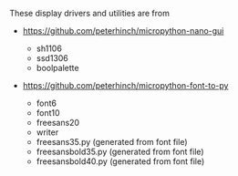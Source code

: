 These display drivers and utilities are from

- https://github.com/peterhinch/micropython-nano-gui
  - sh1106
  - ssd1306
  - boolpalette

- https://github.com/peterhinch/micropython-font-to-py
  - font6
  - font10
  - freesans20
  - writer
  - freesans35.py (generated from font file)
  - freesansbold35.py (generated from font file)
  - freesansbold40.py (generated from font file)
